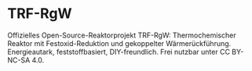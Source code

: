 # TRF-RgW
Offizielles Open-Source-Reaktorprojekt TRF-RgW: Thermochemischer Reaktor mit Festoxid-Reduktion und gekoppelter Wärmerückführung. Energieautark, feststoffbasiert, DIY-freundlich. Frei nutzbar unter CC BY-NC-SA 4.0.
